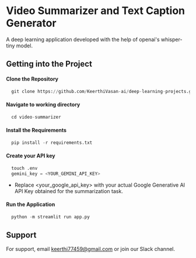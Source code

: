 
# Video Summarizer and Text Caption Generator

A deep learning application developed with the help of openai's whisper-tiny model.






## Getting into the Project

#### Clone the Repository

```python
  git clone https://github.com/KeerthiVasan-ai/deep-learning-projects.git
```
#### Navigate to working directory

```python
  cd video-summarizer
```

#### Install the Requirements

```python
  pip install -r requirements.txt
```

#### Create your API key

```python
  touch .env
  gemini_key = <YOUR_GEMINI_API_KEY>
```
* Replace <your_google_api_key> with your actual Google Generative AI API Key obtained for the summarization task.

#### Run the Application

```python
  python -m streamlit run app.py
```




## Support

For support, email keerthi77459@gmail.com or join our Slack channel.

